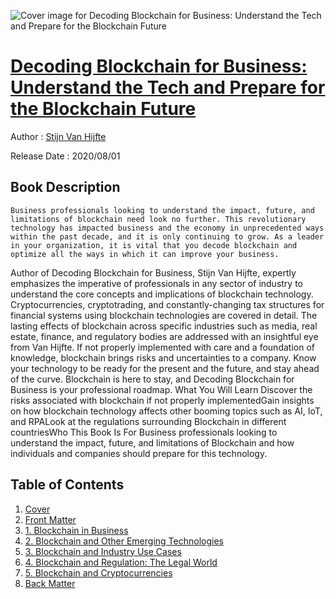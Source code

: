 ![Cover image for Decoding Blockchain for Business: Understand the Tech and Prepare for the Blockchain Future](https://imgdetail.ebookreading.net/cover/cover/20200920/EB9781484261378.jpg)

[Decoding Blockchain for Business: Understand the Tech and Prepare for the Blockchain Future](https://ebookreading.net/view/book/Decoding+Blockchain+for+Business%3A+Understand+the+Tech+and+Prepare+for+the+Blockchain+Future-EB9781484261378_1.html "Decoding Blockchain for Business: Understand the Tech and Prepare for the Blockchain Future")
====================================================================================================================

Author : [Stijn Van Hijfte](https://ebookreading.net/search/author/Stijn+Van+Hijfte)

Release Date : 2020/08/01

Book Description
-----------------


    
    Business professionals looking to understand the impact, future, and limitations of blockchain need look no further. This revolutionary technology has impacted business and the economy in unprecedented ways within the past decade, and it is only continuing to grow. As a leader in your organization, it is vital that you decode blockchain and optimize all the ways in which it can improve your business.
Author of Decoding Blockchain for Business, Stijn Van Hijfte, expertly emphasizes the imperative of professionals in any sector of industry to understand the core concepts and implications of blockchain technology. Cryptocurrencies, cryptotrading, and constantly-changing tax structures for financial systems using blockchain technologies are covered in detail. The lasting effects of blockchain across specific industries such as media, real estate, finance, and regulatory bodies are addressed with an insightful eye from Van Hijfte.
If not properly implemented with care and a foundation of knowledge, blockchain brings risks and uncertainties to a company. Know your technology to be ready for the present and the future, and stay ahead of the curve. Blockchain is here to stay, and Decoding Blockchain for Business is your professional roadmap.
What You Will Learn
Discover the risks associated with blockchain if not properly implementedGain insights on how blockchain technology affects other booming topics      such as AI, IoT, and RPALook at the regulations surrounding Blockchain in different countriesWho This Book Is For
Business professionals looking to understand the impact, future, and limitations of Blockchain and how individuals and companies should prepare for this technology.

  

Table of Contents
-----------------

1. [Cover](https://ebookreading.net/view/book/Decoding+Blockchain+for+Business%3A+Understand+the+Tech+and+Prepare+for+the+Blockchain+Future-EB9781484261378_1.html)
1. [Front Matter](https://ebookreading.net/view/book/Decoding+Blockchain+for+Business%3A+Understand+the+Tech+and+Prepare+for+the+Blockchain+Future-EB9781484261378_2.html)
1. [1.&nbsp;Blockchain in Business](https://ebookreading.net/view/book/Decoding+Blockchain+for+Business%3A+Understand+the+Tech+and+Prepare+for+the+Blockchain+Future-EB9781484261378_3.html)
1. [2.&nbsp;Blockchain and Other Emerging Technologies](https://ebookreading.net/view/book/Decoding+Blockchain+for+Business%3A+Understand+the+Tech+and+Prepare+for+the+Blockchain+Future-EB9781484261378_4.html)
1. [3.&nbsp;Blockchain and Industry Use Cases](https://ebookreading.net/view/book/Decoding+Blockchain+for+Business%3A+Understand+the+Tech+and+Prepare+for+the+Blockchain+Future-EB9781484261378_5.html)
1. [4.&nbsp;Blockchain and Regulation: The Legal World](https://ebookreading.net/view/book/Decoding+Blockchain+for+Business%3A+Understand+the+Tech+and+Prepare+for+the+Blockchain+Future-EB9781484261378_6.html)
1. [5.&nbsp;Blockchain and Cryptocurrencies](https://ebookreading.net/view/book/Decoding+Blockchain+for+Business%3A+Understand+the+Tech+and+Prepare+for+the+Blockchain+Future-EB9781484261378_7.html)
1. [Back Matter](https://ebookreading.net/view/book/Decoding+Blockchain+for+Business%3A+Understand+the+Tech+and+Prepare+for+the+Blockchain+Future-EB9781484261378_8.html)
